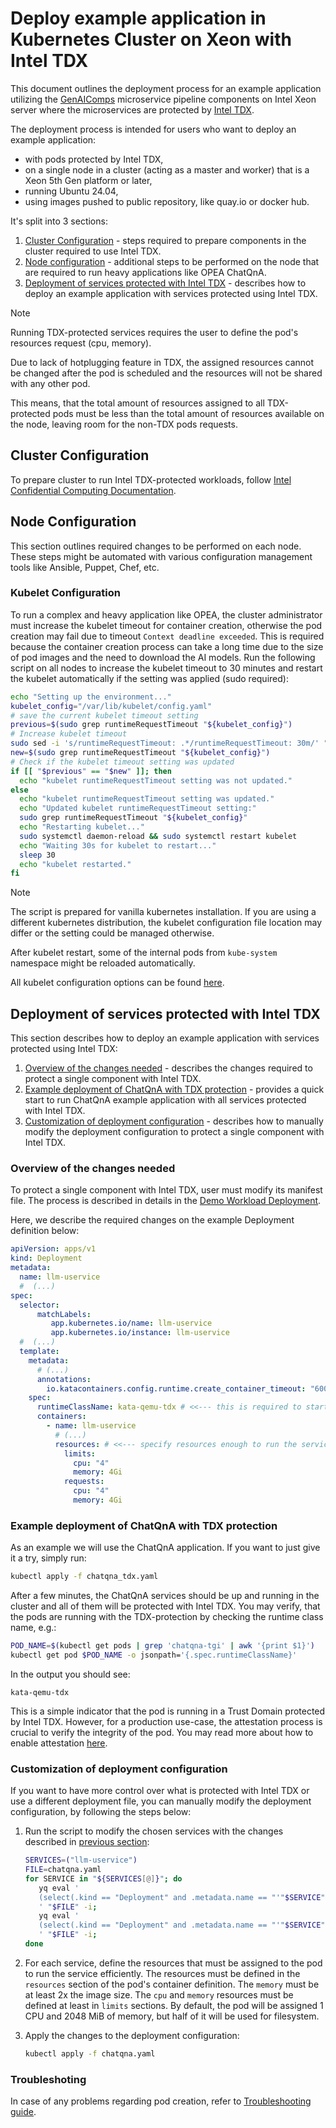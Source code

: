 # Deploy example application in Kubernetes Cluster on Xeon with Intel TDX

This document outlines the deployment process for an example application utilizing the [GenAIComps](https://github.com/opea-project/GenAIComps.git) microservice pipeline components on Intel Xeon server where the microservices are protected by [Intel TDX](https://www.intel.com/content/www/us/en/developer/tools/trust-domain-extensions/overview.html).

The deployment process is intended for users who want to deploy an example application:

- with pods protected by Intel TDX,
- on a single node in a cluster (acting as a master and worker) that is a Xeon 5th Gen platform or later,
- running Ubuntu 24.04,
- using images pushed to public repository, like quay.io or docker hub.

It's split into 3 sections:

1. [Cluster Configuration](#cluster-configuration) - steps required to prepare components in the cluster required to use Intel TDX.
2. [Node configuration](#node-configuration) - additional steps to be performed on the node that are required to run heavy applications like OPEA ChatQnA.
3. [Deployment of services protected with Intel TDX](#deployment-of-services-protected-with-intel-tdx) - describes how to deploy an example application with services protected using Intel TDX.

> [!NOTE]
> Running TDX-protected services requires the user to define the pod's resources request (cpu, memory).
>
> Due to lack of hotplugging feature in TDX, the assigned resources cannot be changed after the pod is scheduled and the resources will not be shared with any other pod.
>
> This means, that the total amount of resources assigned to all TDX-protected pods must be less than the total amount of resources available on the node, leaving room for the non-TDX pods requests.


## Cluster Configuration

To prepare cluster to run Intel TDX-protected workloads, follow [Intel Confidential Computing Documentation](https://cc-enabling.trustedservices.intel.com/intel-confidential-containers-guide/01/introduction/index.html).


## Node Configuration

This section outlines required changes to be performed on each node.
These steps might be automated with various configuration management tools like Ansible, Puppet, Chef, etc.


### Kubelet Configuration

To run a complex and heavy application like OPEA, the cluster administrator must increase the kubelet timeout for container creation, otherwise the pod creation may fail due to timeout `Context deadline exceeded`.
This is required because the container creation process can take a long time due to the size of pod images and the need to download the AI models.
Run the following script on all nodes to increase the kubelet timeout to 30 minutes and restart the kubelet automatically if the setting was applied (sudo required):

```bash
echo "Setting up the environment..."
kubelet_config="/var/lib/kubelet/config.yaml"
# save the current kubelet timeout setting
previous=$(sudo grep runtimeRequestTimeout "${kubelet_config}")
# Increase kubelet timeout
sudo sed -i 's/runtimeRequestTimeout: .*/runtimeRequestTimeout: 30m/' "${kubelet_config}"
new=$(sudo grep runtimeRequestTimeout "${kubelet_config}")
# Check if the kubelet timeout setting was updated
if [[ "$previous" == "$new" ]]; then
  echo "kubelet runtimeRequestTimeout setting was not updated."
else
  echo "kubelet runtimeRequestTimeout setting was updated."
  echo "Updated kubelet runtimeRequestTimeout setting:"
  sudo grep runtimeRequestTimeout "${kubelet_config}"
  echo "Restarting kubelet..."
  sudo systemctl daemon-reload && sudo systemctl restart kubelet
  echo "Waiting 30s for kubelet to restart..."
  sleep 30
  echo "kubelet restarted."
fi
```

> [!NOTE]
> The script is prepared for vanilla kubernetes installation.
> If you are using a different kubernetes distribution, the kubelet configuration file location may differ or the setting could be managed otherwise.
>
> After kubelet restart, some of the internal pods from `kube-system` namespace might be reloaded automatically.

All kubelet configuration options can be found [here](https://kubernetes.io/docs/tasks/administer-cluster/kubelet-config-file/).


## Deployment of services protected with Intel TDX

This section describes how to deploy an example application with services protected using Intel TDX:

1. [Overview of the changes needed](#overview-of-the-changes-needed) - describes the changes required to protect a single component with Intel TDX.
2. [Example deployment of ChatQnA with TDX protection](#example-deployment-of-chatqna-with-tdx-protection) - provides a quick start to run ChatQnA example application with all services protected with Intel TDX.
3. [Customization of deployment configuration](#customization-of-deployment-configuration) - describes how to manually modify the deployment configuration to protect a single component with Intel TDX.


### Overview of the changes needed

To protect a single component with Intel TDX, user must modify its manifest file.
The process is described in details in the [Demo Workload Deployment](https://cc-enabling.trustedservices.intel.com/intel-confidential-containers-guide/03/demo_workload_deployment/#pod-isolated-by-kata-containers-protected-with-intel-tdx-and-quote-verified-using-intel-trust-authority).

Here, we describe the required changes on the example Deployment definition below:

```yaml
apiVersion: apps/v1
kind: Deployment
metadata:
  name: llm-uservice
  #  (...)
spec:
  selector:
      matchLabels:
         app.kubernetes.io/name: llm-uservice
         app.kubernetes.io/instance: llm-uservice
  #  (...)
  template:
    metadata:
      # (...)
      annotations:
        io.katacontainers.config.runtime.create_container_timeout: "600" # <<--- increase the timeout for container creation
    spec:
      runtimeClassName: kata-qemu-tdx # <<--- this is required to start the pod in Trust Domain (TD, virtual machine protected with Intel TDX)
      containers:
        - name: llm-uservice
          # (...)
          resources: # <<--- specify resources enough to run the service efficiently (memory must be at least 2x the image size)
            limits:
              cpu: "4"
              memory: 4Gi
            requests:
              cpu: "4"
              memory: 4Gi
```


### Example deployment of ChatQnA with TDX protection

As an example we will use the ChatQnA application.
If you want to just give it a try, simply run:

```bash
kubectl apply -f chatqna_tdx.yaml
```

After a few minutes, the ChatQnA services should be up and running in the cluster and all of them will be protected with Intel TDX.
You may verify, that the pods are running with the TDX-protection by checking the runtime class name, e.g.:

```bash
POD_NAME=$(kubectl get pods | grep 'chatqna-tgi' | awk '{print $1}')
kubectl get pod $POD_NAME -o jsonpath='{.spec.runtimeClassName}'
```

In the output you should see:

```text
kata-qemu-tdx
```

This is a simple indicator that the pod is running in a Trust Domain protected by Intel TDX.
However, for a production use-case, the attestation process is crucial to verify the integrity of the pod.
You may read more about how to enable attestation [here](https://cc-enabling.trustedservices.intel.com/intel-confidential-containers-guide/03/demo_workload_deployment/#pod-isolated-by-kata-containers-protected-with-intel-tdx-and-quote-verified-using-intel-trust-authority).


### Customization of deployment configuration

If you want to have more control over what is protected with Intel TDX or use a different deployment file, you can manually modify the deployment configuration, by following the steps below: 

1. Run the script to modify the chosen services with the changes described in [previous section](#overview-of-the-changes-needed):

   ```bash
   SERVICES=("llm-uservice")
   FILE=chatqna.yaml
   for SERVICE in "${SERVICES[@]}"; do
      yq eval '
      (select(.kind == "Deployment" and .metadata.name == "'"$SERVICE"'") | .spec.template.metadata.annotations."io.katacontainers.config.runtime.create_container_timeout") = "800"
      ' "$FILE" -i;
      yq eval '
      (select(.kind == "Deployment" and .metadata.name == "'"$SERVICE"'") | .spec.template.spec.runtimeClassName) = "kata-qemu-tdx"
      ' "$FILE" -i;
   done
   ```

2. For each service, define the resources that must be assigned to the pod to run the service efficiently.
   The resources must be defined in the `resources` section of the pod's container definition.
   The `memory` must be at least 2x the image size.
   The `cpu` and `memory` resources must be defined at least in `limits` sections.
   By default, the pod will be assigned 1 CPU and 2048 MiB of memory, but half of it will be used for filesystem.

3. Apply the changes to the deployment configuration:

   ```bash
   kubectl apply -f chatqna.yaml
   ```

### Troubleshoting

In case of any problems regarding pod creation, refer to [Troubleshooting guide](https://cc-enabling.trustedservices.intel.com/intel-confidential-containers-guide/04/troubleshooting/).
